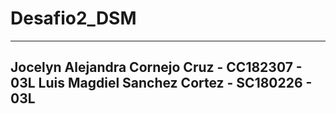 # Desafio2_DSM
-------------------------------------------------------------------
Jocelyn Alejandra Cornejo Cruz - CC182307 - 03L
Luis Magdiel Sanchez Cortez    - SC180226 - 03L
-------------------------------------------------------------------
